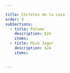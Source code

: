 ```yaml
---

title: Cócteles de la casa
order: 4
subSections:
  - title: Paloma
    description: $24
    items:
  - title: Mick Jager
    description: $24
    items:

    
---
```


